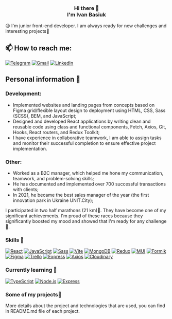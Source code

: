 <p align="center">
  <h3 align="center"> 
   Hi there 👋 
    <br/>
    I'm Ivan Basiuk
  </h3>
</p>

 😉 I'm junior front-end developer. I am always ready for new challenges and interesting projects💪

 ## 📫 How to reach me:
[![Telegram](https://img.shields.io/badge/-Telegram-blue?color=blue&logo=telegram&logoColor=white)](https://t.me/IvanBasiuk)
[![Gmail](https://img.shields.io/badge/-Gmail-white?color=red&logo=gmail&logoColor=white)](mailto:vaanbass@gmail.com)
[![LinkedIn](https://img.shields.io/badge/-LinkedIn-blue?color=blue&logo=linkedin&logoColor=white)](https://www.linkedin.com/in/ivan-basiuk-b35008226/)

## Personal information 📝

### Development:
- Implemented websites and landing pages from concepts based on Figma grid/flexible layout design to deployment using HTML, CSS, Sass (SCSS), BEM, and JavaScript;
- Designed and developed React applications by writing clean and reusable code using class and functional components, Fetch, Axios, Git, Hooks, React routers, and Redux Toolkit;
- I have experience in collaborative teamwork, I am able to assign tasks and monitor their successful completion to ensure effective project implementation.

### Other:
- Worked as a B2C manager, which helped me hone my communication, teamwork, and problem-solving skills;
- He has documented and implemented over 700 successful transactions with clients;
- In 2021, he became the best sales manager of the year (the first innovation park in Ukraine UNIT.City);

I participated in two half marathons (21 km)🏃. They have become one of my significant achievements. I'm proud of these races because they significantly boosted my mood and showed that I'm ready for any challenge💪.

### Skills 🚀
[![React](https://img.shields.io/badge/-React-black?color=black&logo=react&logoColor=blue&labelColor=white)](https://reactjs.org)
[![JavaScript](https://img.shields.io/badge/-JavaScript-yellow?color=yellow&logo=javascript&logoColor=black)](https://developer.mozilla.org/en-US/docs/Web/JavaScript)
[![Sass](https://img.shields.io/badge/-Sass-pink?color=pink&logo=sass&logoColor=white)](https://sass-lang.com)
[![Vite](https://img.shields.io/badge/-Vite-black?color=black&logo=vite&logoColor=white)](https://vitejs.dev)
[![MongoDB](https://img.shields.io/badge/-MongoDB-green?color=green&logo=mongodb&logoColor=white)](https://www.mongodb.com)
[![Redux](https://img.shields.io/badge/-Redux-purple?color=purple&logo=redux&logoColor=white)](https://redux.js.org)
[![MUI](https://img.shields.io/badge/-Material--UI-blue?color=blue&logo=material-ui&logoColor=white)](https://mui.com)
[![Formik](https://img.shields.io/badge/-Formik-orange?color=orange&logo=formik&logoColor=white)](https://formik.org)
[![Figma](https://img.shields.io/badge/-Figma-purple?color=purple&logo=figma&logoColor=white)](https://www.figma.com)
[![Trello](https://img.shields.io/badge/-Trello-blue?color=blue&logo=trello&logoColor=white)](https://trello.com)
[![Express](https://img.shields.io/badge/-Express-black?color=black&logo=express&logoColor=white)](https://expressjs.com)
[![Axios](https://img.shields.io/badge/-Axios-blue?color=blue&logo=axios&logoColor=white)](https://axios-http.com)
[![Cloudinary](https://img.shields.io/badge/-Cloudinary-blue?color=blue&logo=cloudinary&logoColor=white)](https://cloudinary.com)

### Currently learning 📘
[![TypeScript](https://img.shields.io/badge/-TypeScript-blue?color=blue&logo=typescript&logoColor=white)](https://www.typescriptlang.org)
[![Node.js](https://img.shields.io/badge/-Node.js-green?color=green&logo=node.js&logoColor=white)](https://nodejs.org)
[![Express](https://img.shields.io/badge/-Express-black?color=black&logo=express&logoColor=white)](https://expressjs.com)

### Some of my projects📌
More details about the project and technologies that are used, you can find in README.md file of each project.



